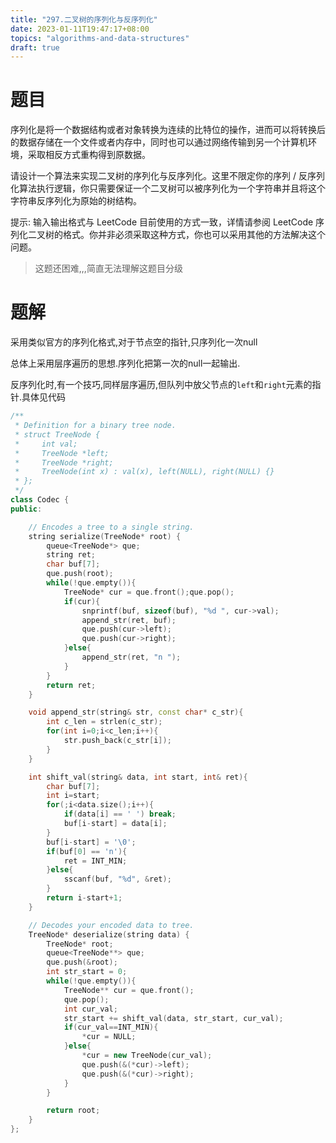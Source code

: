 ```yaml
---
title: "297.二叉树的序列化与反序列化"
date: 2023-01-11T19:47:17+08:00
topics: "algorithms-and-data-structures"
draft: true
---
```


# 题目

序列化是将一个数据结构或者对象转换为连续的比特位的操作，进而可以将转换后的数据存储在一个文件或者内存中，同时也可以通过网络传输到另一个计算机环境，采取相反方式重构得到原数据。

请设计一个算法来实现二叉树的序列化与反序列化。这里不限定你的序列 / 反序列化算法执行逻辑，你只需要保证一个二叉树可以被序列化为一个字符串并且将这个字符串反序列化为原始的树结构。

提示: 输入输出格式与 LeetCode 目前使用的方式一致，详情请参阅 LeetCode 序列化二叉树的格式。你并非必须采取这种方式，你也可以采用其他的方法解决这个问题。

> 这题还困难,,,简直无法理解这题目分级

# 题解

采用类似官方的序列化格式,对于节点空的指针,只序列化一次null

总体上采用层序遍历的思想.序列化把第一次的null一起输出.

反序列化时,有一个技巧,同样层序遍历,但队列中放父节点的`left`和`right`元素的指针.具体见代码

```cpp
/**
 * Definition for a binary tree node.
 * struct TreeNode {
 *     int val;
 *     TreeNode *left;
 *     TreeNode *right;
 *     TreeNode(int x) : val(x), left(NULL), right(NULL) {}
 * };
 */
class Codec {
public:

    // Encodes a tree to a single string.
    string serialize(TreeNode* root) {
        queue<TreeNode*> que;
        string ret;
        char buf[7];
        que.push(root);
        while(!que.empty()){
            TreeNode* cur = que.front();que.pop();
            if(cur){
                snprintf(buf, sizeof(buf), "%d ", cur->val);
                append_str(ret, buf);
                que.push(cur->left);
                que.push(cur->right);
            }else{
                append_str(ret, "n ");
            }
        }
        return ret;
    }

    void append_str(string& str, const char* c_str){
        int c_len = strlen(c_str);
        for(int i=0;i<c_len;i++){
            str.push_back(c_str[i]);
        }
    }

    int shift_val(string& data, int start, int& ret){
        char buf[7];
        int i=start;
        for(;i<data.size();i++){
            if(data[i] == ' ') break;
            buf[i-start] = data[i];
        }
        buf[i-start] = '\0';
        if(buf[0] == 'n'){
            ret = INT_MIN;
        }else{
            sscanf(buf, "%d", &ret);
        }
        return i-start+1;
    }

    // Decodes your encoded data to tree.
    TreeNode* deserialize(string data) {
        TreeNode* root;
        queue<TreeNode**> que;
        que.push(&root);
        int str_start = 0;
        while(!que.empty()){
            TreeNode** cur = que.front();
            que.pop();
            int cur_val;
            str_start += shift_val(data, str_start, cur_val);
            if(cur_val==INT_MIN){
                *cur = NULL;
            }else{
                *cur = new TreeNode(cur_val);
                que.push(&(*cur)->left);
                que.push(&(*cur)->right);
            }
        }

        return root;
    }
};
```
